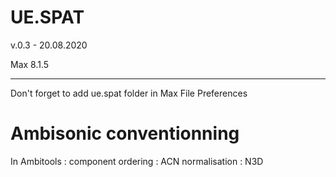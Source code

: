 # UE.SPAT
v.0.3 - 20.08.2020

Max 8.1.5
______________________

Don't forget to add ue.spat folder in Max File Preferences 


# Ambisonic conventionning

In Ambitools : component ordering : ACN
				normalisation : N3D
